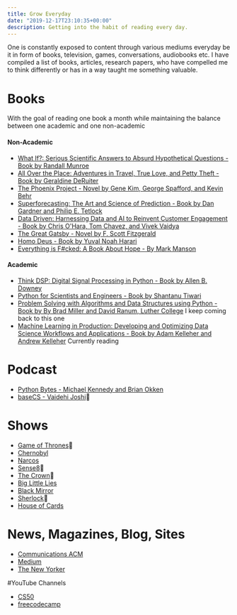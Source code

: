 ```yaml
---
title: Grow Everyday
date: "2019-12-17T23:10:35+00:00"
description: Getting into the habit of reading every day.
---
```


One is constantly exposed to content through various mediums everyday be it in form of books, television, games, conversations, audiobooks etc. I have compiled a list of books, articles, research papers, who have compelled me to think differently or has in a way taught me something valuable.


# Books

With the goal of reading one book a month while maintaining the balance between one academic and one non-academic

#### Non-Academic

- [What If?: Serious Scientific Answers to Absurd Hypothetical Questions - Book by Randall Munroe](https://www.goodreads.com/book/show/21413662-what-if)
- [All Over the Place: Adventures in Travel, True Love, and Petty Theft  - Book by Geraldine DeRuiter](https://www.goodreads.com/book/show/31934609-all-over-the-place)
- [The Phoenix Project - Novel by Gene Kim, George Spafford, and Kevin Behr](https://itrevolution.com/book/the-phoenix-project/)
- [Superforecasting: The Art and Science of Prediction - Book by Dan Gardner and Philip E. Tetlock](https://www.amazon.com/Superforecasting-Science-Prediction-Philip-Tetlock/dp/0804136718)
- [Data Driven: Harnessing Data and AI to Reinvent Customer Engagement - Book by Chris O'Hara, Tom Chavez, and Vivek Vaidya](https://play.google.com/store/books/details?id=dOtoDwAAQBAJ&rdid=book-dOtoDwAAQBAJ&rdot=1&source=gbs_atb&pcampaignid=books_booksearch_atb)
- [The Great Gatsby - Novel by F. Scott Fitzgerald](https://vbpl.overdrive.com/media/58115?utm_campaign=searchfeed&utm_source=google)
- [Homo Deus - Book by Yuval Noah Harari](https://www.ynharari.com/book/homo-deus/)
- [Everything is F#cked: A Book About Hope - By Mark Manson](https://markmanson.net/books/everything-is-fucked)

#### Academic

- [Think DSP: Digital Signal Processing in Python - Book by Allen B. Downey](http://greenteapress.com/thinkdsp/thinkdsp.pdf)
- [Python for Scientists and Engineers - Book by Shantanu Tiwari](https://www.pythonforengineers.com/python-for-scientists-and-engineers/)
- [Problem Solving with Algorithms and Data Structures using Python - Book by By Brad Miller and David Ranum, Luther College](https://runestone.academy/runestone/static/pythonds/index.html) I keep coming back to this one
- [Machine Learning in Production: Developing and Optimizing Data Science Workflows and Applications - Book by Adam Kelleher and Andrew Kelleher](https://play.google.com/store/books/details?pcampaignid=books_read_action&id=7zuIDwAAQBAJ) Currently reading


# Podcast

- [Python Bytes - Michael Kennedy and Brian Okken](https://pythonbytes.fm/)
- [baseCS - Vaidehi Joshi](https://www.codenewbie.org/basecs)💙

# Shows

- [Game of Thrones](https://www.hbo.com/game-of-thrones)💙
- [Chernobyl](https://www.hbo.com/chernobyl)
- [Narcos](https://www.netflix.com/title/80025172)
- [Sense8](https://www.netflix.com/title/80025744)💙
- [The Crown](https://www.netflix.com/title/80025678)💙
- [Big Little Lies](https://www.hbo.com/big-little-lies)
- [Black Mirror](https://www.netflix.com/title/70264888)
- [Sherlock](https://www.netflix.com/title/70202589)💙
- [House of Cards](https://www.netflix.com/title/70178217)

# News, Magazines, Blog, Sites

- [Communications ACM](https://cacm.acm.org/)
- [Medium](https://medium.com/)
- [The New Yorker](https://www.newyorker.com/)

#YouTube Channels

- [CS50](https://www.youtube.com/user/cs50tv)
- [freecodecamp](https://www.youtube.com/channel/UC8butISFwT-Wl7EV0hUK0BQ)
